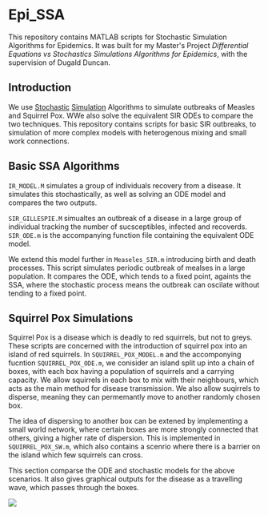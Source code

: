 # Epi_SSA
This repository contains MATLAB scripts for Stochastic Simulation Algorithms for Epidemics. It was built for my Master's Project *Differential Equations vs Stochastics Simulations Algorithms for Epidemics*, with the supervision of Dugald Duncan. 

## Introduction
We use [Stochastic](https://en.wikipedia.org/wiki/Stochastic_simulation) [Simulation](https://en.wikipedia.org/wiki/Gillespie_algorithm) Algorithms to simulate outbreaks of Measles and Squirrel Pox. WWe also solve the equivalent SIR ODEs to compare the two techniques. This repository contains scripts for basic SIR outbreaks, to simulation of more complex models with heterogenous mixing and small work connections. 


## Basic SSA Algorithms
`IR_MODEL.M` simulates a group of individuals recovery from a disease. It simulates this stochastically, as well as solving an ODE model and compares the two outputs. 

`SIR_GILLESPIE.M` simualtes an outbreak of a disease in a large group of individual tracking the number of sucsceptibles, infected and recoverds. `SIR_ODE.m` is the accompanying function file containing the equivalent ODE model. 

We extend this model further in `Measeles_SIR.m` introducing birth and death processes. This script simulates periodic outbreak of mealses in a large population. It compares the ODE, which tends to a fixed point, againts the SSA, where the stochastic process means the outbreak can oscilate without tending to a fixed point. 

## Squirrel Pox Simulations
Squirrel Pox is a disease which is deadly to red squirrels, but not to greys.  These scripts are concerned with the introduction of squirrel pox into an island of red squirrels. In `SQUIRREL_POX_MODEL.m` and the accomponying fucntion `SQUIRREL_POX_ODE.m`, we conisider an island split up into a chain of boxes, with each box having a population of squirrels and a carrying capacity. We allow squirrels in each box to mix with their neighbours, which acts as the main method for disease transmission. We also allow suqirrels to disperse, meaning they can permemantly move to another randomly chosen box. 

The idea of dispersing to another box can be extened by implementing a small world network, where certain boxes are more strongly connected that others, giving a higher rate of dispersion. This is implemented in `SQUIRREL_POX_SW.m`, which also contains a scenrio where there is a barrier on the island which few squirrels can cross.  

This section comparse the ODE and stochastic models for the above scenarios. It also gives graphical outputs for the disease as a travelling wave, which passes through the boxes. 

![](http://i.imgur.com/pq9GccO.png)

